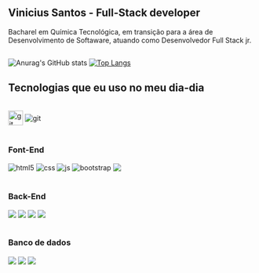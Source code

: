## Vinicius Santos - Full-Stack developer

Bacharel em Química Tecnológica, em transição para a área de Desenvolvimento de Softaware, atuando como Desenvolvedor Full Stack jr.

## 
![Anurag's GitHub stats](https://github-readme-stats.vercel.app/api?username=gladistory&show_icons=true&theme=radical)
[![Top Langs](https://github-readme-stats.vercel.app/api/top-langs/?username=gladistory&layout=compact)](https://github.com/anuraghazra/github-readme-stats)


## Tecnologias que eu uso no meu dia-dia

<div style="display: inline_block"><br/>
    <img align="center" alt="git" src="https://raw.githubusercontent.com/jmnote/z-icons/master/svg/git.svg" width='30px'/>
    <img align="center" alt="git" src="https://img.shields.io/badge/GitHub-181717.svg?style=for-the-badge&logo=GitHub&logoColor=white"/>
</div><br/>

### Font-End
<div style="display: inline_block">
    <img align="center" alt="html5" src="https://img.shields.io/badge/HTML5-E34F26?style=for-the-badge&logo=html5&logoColor=white"/>
    <img align="center" alt="css" src="https://img.shields.io/badge/CSS3-1572B6?style=for-the-badge&logo=css3&logoColor=white"/>
    <img align="center" alt="js" src="https://img.shields.io/badge/JavaScript-F7DF1E?style=for-the-badge&logo=javascript&logoColor=black"/>
    <img align="center" alt="bootstrap" src="https://img.shields.io/badge/Bootstrap-563D7C?style=for-the-badge&logo=bootstrap&logoColor=white"/>
    <img align="center" src="https://img.shields.io/badge/Angular-0F0F11.svg?style=for-the-badge&logo=Angular&logoColor=white"/>
</div><br/>

### Back-End
<div style="display: inline_block">
     <img align="center"  src="https://img.shields.io/badge/PHP-777BB4.svg?style=for-the-badge&logo=PHP&logoColor=white"/>
     <img align="center"  src="https://img.shields.io/badge/Node.js-5FA04E.svg?style=for-the-badge&logo=nodedotjs&logoColor=white"/>
     <img align="center"  src="https://img.shields.io/badge/Express-000000.svg?style=for-the-badge&logo=Express&logoColor=white"/>
     <img align="center"  src="https://img.shields.io/badge/Postman-FF6C37.svg?style=for-the-badge&logo=Postman&logoColor=white"/>
</div><br/>

### Banco de dados
<div style="display: inline_block">
     <img align="center"  src="https://img.shields.io/badge/MySQL-4479A1.svg?style=for-the-badge&logo=MySQL&logoColor=white"/>
     <img align="center"  src="https://img.shields.io/badge/MongoDB-47A248.svg?style=for-the-badge&logo=MongoDB&logoColor=white"/>
     <img align="center"  src="https://img.shields.io/badge/SQLite-003B57.svg?style=for-the-badge&logo=SQLite&logoColor=white"/>
</div><br/>
